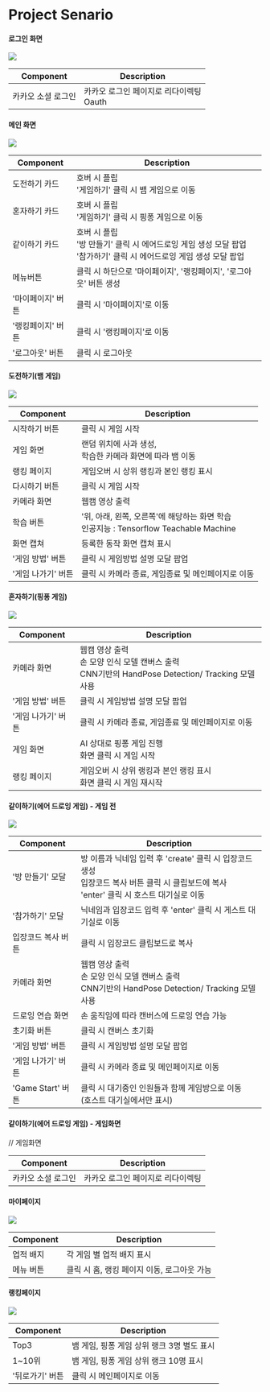 # Project Senario

#### 로그인 화면

![](C:\Users\SSAFY\Desktop\login.GIF)

| Component          | Description                                  |
| ------------------ | -------------------------------------------- |
| 카카오 소셜 로그인 | 카카오 로그인 페이지로 리다이렉팅<br />Oauth |

#### 메인 화면

![](C:\Users\SSAFY\Desktop\main.GIF)

Component|Description
---------|---------
도전하기 카드|호버 시 플립<br />'게임하기' 클릭 시 뱀 게임으로 이동
혼자하기 카드|호버 시 플립<br />'게임하기' 클릭 시 핑퐁 게임으로 이동
같이하기 카드|호버 시 플립<br />'방 만들기' 클릭 시 에어드로잉 게임 생성 모달 팝업<br />'참가하기' 클릭 시 에어드로잉 게임 생성 모달 팝업
메뉴버튼|클릭 시 하단으로 '마이페이지', '랭킹페이지', '로그아웃' 버튼 생성
'마이페이지' 버튼|클릭 시 '마이페이지'로 이동
'랭킹페이지' 버튼|클릭 시 '랭킹페이지'로 이동
'로그아웃' 버튼|클릭 시 로그아웃

#### 도전하기(뱀 게임)

![](C:\Users\SSAFY\Desktop\snake1.GIF)

| Component          | Description                                                  |
| ------------------ | ------------------------------------------------------------ |
| 시작하기 버튼      | 클릭 시 게임 시작                                            |
| 게임 화면          | 랜덤 위치에 사과 생성,<br />학습한 카메라 화면에 따라 뱀 이동 |
| 랭킹 페이지        | 게임오버 시 상위 랭킹과 본인 랭킹 표시                       |
| 다시하기 버튼      | 클릭 시 게임 시작                                            |
| 카메라 화면        | 웹캠 영상 출력                                               |
| 학습 버튼          | '위, 아래, 왼쪽, 오른쪽'에 해당하는 화면 학습<br />인공지능 : Tensorflow Teachable Machine |
| 화면 캡쳐          | 등록한 동작 화면 캡쳐 표시                                   |
| '게임 방법' 버튼   | 클릭 시 게임방법 설명 모달 팝업                              |
| '게임 나가기' 버튼 | 클릭 시 카메라 종료, 게임종료 및 메인페이지로 이동           |

#### 혼자하기(핑퐁 게임)

![](C:\Users\SSAFY\Desktop\pingpong.GIF)

| Component          | Description                                                  |
| ------------------ | ------------------------------------------------------------ |
| 카메라 화면        | 웹캠 영상 출력<br />손 모양 인식 모델 캔버스 출력<br />CNN기반의 HandPose Detection/ Tracking 모델 사용 |
| '게임 방법' 버튼   | 클릭 시 게임방법 설명 모달 팝업                              |
| '게임 나가기' 버튼 | 클릭 시 카메라 종료, 게임종료 및 메인페이지로 이동           |
| 게임 화면          | AI 상대로 핑퐁 게임 진행<br />화면 클릭 시 게임 시작         |
| 랭킹 페이지        | 게임오버 시 상위 랭킹과 본인 랭킹 표시<br />화면 클릭 시 게임 재시작 |

#### 같이하기(에어 드로잉 게임) - 게임 전

![](C:\Users\SSAFY\Desktop\drawing1.GIF)

| Component          | Description                                                  |
| ------------------ | ------------------------------------------------------------ |
| '방 만들기' 모달   | 방 이름과 닉네임 입력 후 'create' 클릭 시 입장코드 생성<br />입장코드 복사 버튼 클릭 시 클립보드에 복사<br />'enter' 클릭 시 호스트 대기실로 이동 |
| '참가하기' 모달    | 닉네임과 입장코드 입력 후 'enter' 클릭 시 게스트 대기실로 이동 |
| 입장코드 복사 버튼 | 클릭 시 입장코드 클립보드로 복사                             |
| 카메라 화면        | 웹캠 영상 출력<br />손 모양 인식 모델 캔버스 출력<br />CNN기반의 HandPose Detection/ Tracking 모델 사용 |
| 드로잉 연습 화면   | 손 움직임에 따라 캔버스에 드로잉 연습 가능                   |
| 초기화 버튼        | 클릭 시 캔버스 초기화                                        |
| '게임 방법' 버튼   | 클릭 시 게임방법 설명 모달 팝업                              |
| '게임 나가기' 버튼 | 클릭 시 카메라 종료 및 메인페이지로 이동                     |
| 'Game Start' 버튼  | 클릭 시 대기중인 인원들과 함께 게임방으로 이동<br />(호스트 대기실에서만 표시) |

#### 같이하기(에어 드로잉 게임) - 게임화면

// 게임화면

| Component          | Description                       |
| ------------------ | --------------------------------- |
| 카카오 소셜 로그인 | 카카오 로그인 페이지로 리다이렉팅 |

#### 마이페이지

![](C:\Users\SSAFY\Desktop\achievement.GIF)

| Component | Description                                 |
| --------- | ------------------------------------------- |
| 업적 배지 | 각 게임 별 업적 배지 표시                   |
| 메뉴 버튼 | 클릭 시 홈, 랭킹 페이지 이동, 로그아웃 가능 |

#### 랭킹페이지

![](C:\Users\SSAFY\Desktop\ranking.GIF)

| Component       | Description                                |
| --------------- | ------------------------------------------ |
| Top3            | 뱀 게임, 핑퐁 게임 상위 랭크 3명 별도 표시 |
| 1~10위          | 뱀 게임, 핑퐁 게임 상위 랭크 10명 표시     |
| '뒤로가기' 버튼 | 클릭 시 메인페이지로 이동                  |

